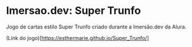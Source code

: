 # Imersao.dev: Super Trunfo

Jogo de cartas estilo Super Trunfo criado durante a Imersão.dev da Alura.

(Link do jogo)[https://esthermarie.github.io/Super_Trunfo/]
